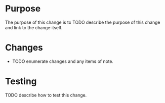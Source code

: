 # Purpose
The purpose of this change is to TODO describe the purpose of this change and link to the change itself.

# Changes
* TODO enumerate changes and any items of note.

# Testing
TODO describe how to test this change.
